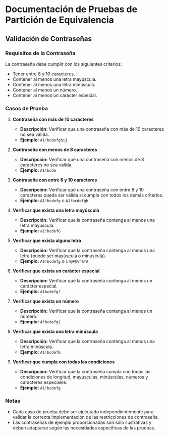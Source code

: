 # Documentación de Pruebas de Partición de Equivalencia

## Validación de Contraseñas

### Requisitos de la Contraseña

La contraseña debe cumplir con los siguientes criterios:
- Tener entre 8 y 10 caracteres.
- Contener al menos una letra mayúscula.
- Contener al menos una letra minúscula.
- Contener al menos un número.
- Contener al menos un carácter especial.

### Casos de Prueba

1. **Contraseña con más de 10 caracteres**
   - **Descripción:** Verificar que una contraseña con más de 10 caracteres no sea válida.
   - **Ejemplo:** `A1!bcdefghij`

2. **Contraseña con menos de 8 caracteres**
   - **Descripción:** Verificar que una contraseña con menos de 8 caracteres no sea válida.
   - **Ejemplo:** `A1!bcde`

3. **Contraseña con entre 8 y 10 caracteres**
   - **Descripción:** Verificar que una contraseña con entre 8 y 10 caracteres pueda ser válida si cumple con todos los demás criterios.
   - **Ejemplo:** `A1!bcdefg` o `A1!bcdefgh`

4. **Verificar que exista una letra mayúscula**
   - **Descripción:** Verificar que la contraseña contenga al menos una letra mayúscula.
   - **Ejemplo:** `a1!bcdefG`

5. **Verificar que exista alguna letra**
   - **Descripción:** Verificar que la contraseña contenga al menos una letra (puede ser mayúscula o minúscula).
   - **Ejemplo:** `A1!bcdefg` o `1!@#$%^&*A`

6. **Verificar que exista un carácter especial**
   - **Descripción:** Verificar que la contraseña contenga al menos un carácter especial.
   - **Ejemplo:** `A1bcdefg!`

7. **Verificar que exista un número**
   - **Descripción:** Verificar que la contraseña contenga al menos un número.
   - **Ejemplo:** `A!bcdefg1`

8. **Verificar que exista una letra minúscula**
   - **Descripción:** Verificar que la contraseña contenga al menos una letra minúscula.
   - **Ejemplo:** `A1!bcdefG`

9. **Verificar que cumpla con todas las condiciones**
   - **Descripción:** Verificar que la contraseña cumpla con todas las condiciones de longitud, mayúsculas, minúsculas, números y caracteres especiales.
   - **Ejemplo:** `A1!bcdefg`

### Notas

- Cada caso de prueba debe ser ejecutado independientemente para validar la correcta implementación de las restricciones de contraseña.
- Las contraseñas de ejemplo proporcionadas son sólo ilustrativas y deben adaptarse según las necesidades específicas de las pruebas.


